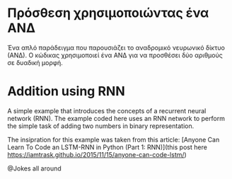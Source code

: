 # Πρόσθεση χρησιμοποιώντας ένα ΑΝΔ

Ένα απλό παράδειγμα που παρουσιάζει το αναδρομικό νευρωνικό δίκτυο (ΑΝΔ). Ο κώδικας χρησιμοποιεί ένα ΑΝΔ για να προσθέσει δύο αριθμούς σε δυαδική μορφή.

# Addition using RNN

A simple example that introduces the concepts of a recurrent neural network (RNN). The example coded here uses an RNN network to perform the simple task of adding two numbers in binary representation.

The insipration for this example was taken from this article: [Anyone Can Learn To Code an LSTM-RNN in Python (Part 1: RNN)](this post here https://iamtrask.github.io/2015/11/15/anyone-can-code-lstm/)

@Jokes all around
